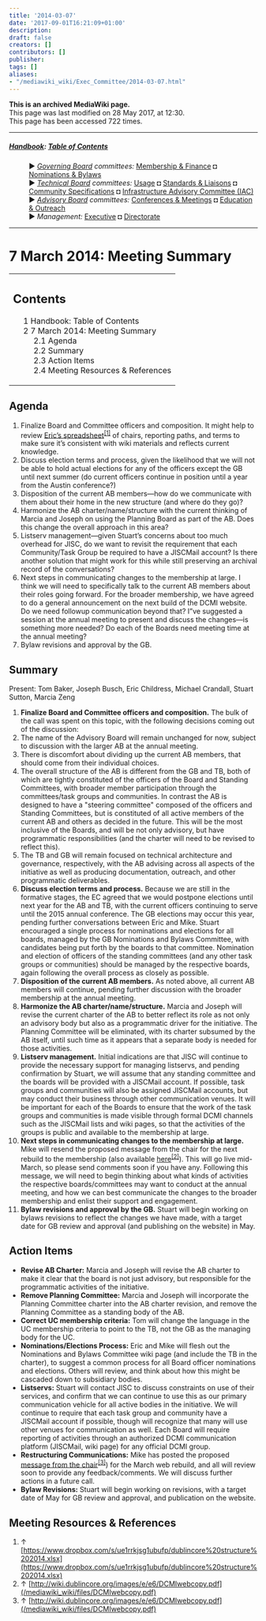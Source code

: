 ```yaml
---
title: '2014-03-07'
date: '2017-09-01T16:21:09+01:00'
description: 
draft: false
creators: []
contributors: []
publisher: 
tags: []
aliases:
- "/mediawiki_wiki/Exec_Committee/2014-03-07.html"
---
```


 **This is an archived MediaWiki page.**  
This page was last modified on 28 May 2017, at 12:30.  
This page has been accessed 722 times.

* * *

##### [Handbook](/mediawiki_wiki/DCMI_Handbook "DCMI Handbook"): [Table of Contents](/mediawiki_wiki/DCMI_Handbook/ "DCMI Handbook") 
<dl>
<dd> ► <i><a href="/mediawiki_wiki/DCMI_Governing_Board.md" title="DCMI Governing Board">Governing Board</a> committees:</i> <a href="/mediawiki_wiki/DCMI_Governing_Board/finance.md" title="DCMI Governing Board/finance">Membership &amp; Finance</a> ◘ <a href="/mediawiki_wiki/DCMI_Governing_Board/nominations.md" title="DCMI Governing Board/nominations">Nominations &amp; Bylaws</a> 
</dd>
<dd> ► <i><a href="/mediawiki_wiki/DCMI_Technical_Board.md" title="DCMI Technical Board">Technical Board</a> committees:</i> <a href="/mediawiki_wiki/DCMI_Technical_Board/usage.md" title="DCMI Technical Board/usage">Usage</a> ◘ <a href="/mediawiki_wiki/DCMI_Technical_Board/standards.md" title="DCMI Technical Board/standards">Standards &amp; Liaisons</a> ◘ <a href="/mediawiki_wiki/DCMI_Technical_Board/specifications.md" title="DCMI Technical Board/specifications">Community Specifications</a> ◘ <a href="/mediawiki_wiki/DCMI_Technical_Board/infrastructure.md" title="DCMI Technical Board/infrastructure">Infrastructure Advisory Committee (IAC)</a>
</dd>
<dd> ► <i><a href="/mediawiki_wiki/DCMI_Advisory_Board.md" title="DCMI Advisory Board">Advisory Board</a> committees:</i> <a href="/mediawiki_wiki/DCMI_Advisory_Board/meetings.md" title="DCMI Advisory Board/meetings">Conferences &amp; Meetings</a> ◘ <a href="/mediawiki_wiki/DCMI_Advisory_Board/documentation.md" title="DCMI Advisory Board/documentation">Education &amp; Outreach</a>
</dd>
<dd> ► <i>Management:</i> <a href="/mediawiki_wiki/Exec_Committee.md" title="Exec Committee">Executive</a> ◘ <a href="/mediawiki_wiki/Exec_Committee/directorate.md" title="Exec Committee/directorate">Directorate</a>
</dd>
</dl>

* * *

# 7 March 2014: Meeting Summary 
<table id="toc" class="toc">
  <tr>
    <td>
      <div id="toctitle">
        <h2>Contents</h2>
      </div>
      <ul>
        <li class="toclevel-1"><a href="#Handbook:_Table_of_Contents"><span class="tocnumber">1</span> <span class="toctext">Handbook: Table of Contents</span></a></li>
        <li class="toclevel-1 tocsection-1">
          <a href="#7_March_2014:_Meeting_Summary"><span class="tocnumber">2</span> <span class="toctext">7 March 2014: Meeting Summary</span></a>
          <ul>
            <li class="toclevel-2 tocsection-2"><a href="#Agenda"><span class="tocnumber">2.1</span> <span class="toctext">Agenda</span></a></li>
            <li class="toclevel-2 tocsection-3"><a href="#Summary"><span class="tocnumber">2.2</span> <span class="toctext">Summary</span></a></li>
            <li class="toclevel-2 tocsection-4"><a href="#Action_Items"><span class="tocnumber">2.3</span> <span class="toctext">Action Items</span></a></li>
            <li class="toclevel-2 tocsection-5"><a href="#Meeting_Resources_.26_References"><span class="tocnumber">2.4</span> <span class="toctext">Meeting Resources &amp; References</span></a></li>
          </ul>
        </li>
      </ul>
    </td>
  </tr>
</table>


## Agenda 

1. Finalize Board and Committee officers and composition. It might help to review [Eric’s spreadsheet](https://www.dropbox.com/s/ue1rrkjsg1ubufp/dublincore%20structure%202014.xlsx)<sup id="cite_ref-0" class="reference"><a href="#cite_note-0">[1]</a></sup> of chairs, reporting paths, and terms to make sure it’s consistent with wiki materials and reflects current knowledge.
2. Discuss election terms and process, given the likelihood that we will not be able to hold actual elections for any of the officers except the GB until next summer (do current officers continue in position until a year from the Austin conference?)
3. Disposition of the current AB members—how do we communicate with them about their home in the new structure (and where do they go)?
4. Harmonize the AB charter/name/structure with the current thinking of Marcia and Joseph on using the Planning Board as part of the AB. Does this change the overall approach in this area?
5. Listserv management—given Stuart’s concerns about too much overhead for JISC, do we want to revisit the requirement that each Community/Task Group be required to have a JISCMail account? Is there another solution that might work for this while still preserving an archival record of the conversations?
6. Next steps in communicating changes to the membership at large. I think we will need to specifically talk to the current AB members about their roles going forward. For the broader membership, we have agreed to do a general announcement on the next build of the DCMI website. Do we need followup communication beyond that? I”ve suggested a session at the annual meeting to present and discuss the changes—is something more needed? Do each of the Boards need meeting time at the annual meeting? 
7. Bylaw revisions and approval by the GB.

## Summary 

Present: Tom Baker, Joseph Busch, Eric Childress, Michael Crandall, Stuart Sutton, Marcia Zeng

1. **Finalize Board and Committee officers and composition.** The bulk of the call was spent on this topic, with the following decisions coming out of the discussion:
  1. The name of the Advisory Board will remain unchanged for now, subject to discussion with the larger AB at the annual meeting.
  2. There is discomfort about dividing up the current AB members, that should come from their individual choices.
  3. The overall structure of the AB is different from the GB and TB, both of which are tightly constituted of the officers of the Board and Standing Committees, with broader member participation through the committees/task groups and communities. In contrast the AB is designed to have a "steering committee" composed of the officers and Standing Committees, but is constituted of all active members of the current AB and others as decided in the future. This will be the most inclusive of the Boards, and will be not only advisory, but have programmatic responsibilities (and the charter will need to be revised to reflect this). 
  4. The TB and GB will remain focused on technical architecture and governance, respectively, with the AB advising across all aspects of the initiative as well as producing documentation, outreach, and other programmatic deliverables.
2. **Discuss election terms and process.** Because we are still in the formative stages, the EC agreed that we would postpone elections until next year for the AB and TB, with the current officers continuing to serve until the 2015 annual conference. The GB elections may occur this year, pending further conversations between Eric and Mike. Stuart encouraged a single process for nominations and elections for all boards, managed by the GB Nominations and Bylaws Committee, with candidates being put forth by the boards to that committee. Nomination and election of officers of the standing committees (and any other task groups or communities) should be managed by the respective boards, again following the overall process as closely as possible.
3. **Disposition of the current AB members.** As noted above, all current AB members will continue, pending further discussion with the broader membership at the annual meeting.
4. **Harmonize the AB charter/name/structure.** Marcia and Joseph will revise the current charter of the AB to better reflect its role as not only an advisory body but also as a programmatic driver for the initiative. The Planning Committee will be eliminated, with its charter subsumed by the AB itself, until such time as it appears that a separate body is needed for those activities.
5. **Listserv management.** Initial indications are that JISC will continue to provide the necessary support for managing listservs, and pending confirmation by Stuart, we will assume that any standing committee and the boards will be provided with a JISCMail account. If possible, task groups and communities will also be assigned JISCMail accounts, but may conduct their business through other communication venues. It will be important for each of the Boards to ensure that the work of the task groups and communities is made visible through formal DCMI channels such as the JISCMail lists and wiki pages, so that the activities of the groups is public and available to the membership at large.
6. **Next steps in communicating changes to the membership at large.** Mike will resend the proposed message from the chair for the next rebuild to the membership (also available [here](/mediawiki_wiki/files/DCMIwebcopy.pdf)<sup id="cite_ref-1" class="reference"><a href="#cite_note-1">[2]</a></sup>). This will go live mid-March, so please send comments soon if you have any. Following this message, we will need to begin thinking about what kinds of activities the respective boards/committees may want to conduct at the annual meeting, and how we can best communicate the changes to the broader membership and enlist their support and engagement. 
7. **Bylaw revisions and approval by the GB.** Stuart will begin working on bylaws revisions to reflect the changes we have made, with a target date for GB review and approval (and publishing on the website) in May.

## Action Items 

- **Revise AB Charter:** Marcia and Joseph will revise the AB charter to make it clear that the board is not just advisory, but responsible for the programmatic activities of the initiative.
- **Remove Planning Committee:** Marcia and Joseph will incorporate the Planning Committee charter into the AB charter revision, and remove the Planning Committee as a standing body of the AB.
- **Correct UC membership criteria:** Tom will change the language in the UC membership criteria to point to the TB, not the GB as the managing body for the UC.
- **Nominations/Elections Process:** Eric and Mike will flesh out the Nominations and Bylaws Committee wiki page (and include the TB in the charter), to suggest a common process for all Board officer nominations and elections. Others will review, and think about how this might be cascaded down to subsidiary bodies.
- **Listservs:** Stuart will contact JISC to discuss constraints on use of their services, and confirm that we can continue to use this as our primary communication vehicle for all active bodies in the initiative. We will continue to require that each task group and community have a JISCMail account if possible, though will recognize that many will use other venues for communication as well. Each Board will require reporting of activities through an authorized DCMI communication platform (JISCMail, wiki page) for any official DCMI group.
- **Restructuring Communications:** Mike has posted the proposed [message from the chair](/mediawiki_wiki/files/DCMIwebcopy.pdf)<sup id="cite_ref-2" class="reference"><a href="#cite_note-2">[3]</a></sup>) for the March web rebuild, and all will review soon to provide any feedback/comments. We will discuss further actions in a future call.
- **Bylaw Revisions:** Stuart will begin working on revisions, with a target date of May for GB review and approval, and publication on the website.

## Meeting Resources & References 

1. ↑ [https://www.dropbox.com/s/ue1rrkjsg1ubufp/dublincore%20structure%202014.xlsx](https://www.dropbox.com/s/ue1rrkjsg1ubufp/dublincore%20structure%202014.xlsx)
2. ↑ [http://wiki.dublincore.org/images/e/e6/DCMIwebcopy.pdf](/mediawiki_wiki/files/DCMIwebcopy.pdf)
3. ↑ [http://wiki.dublincore.org/images/e/e6/DCMIwebcopy.pdf](/mediawiki_wiki/files/DCMIwebcopy.pdf)

